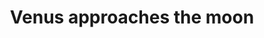 ---
title: "Venus approaches the moon"
type: Lunar
tags: ["Moon", "Venus"]
description: A dawn view of Venus with a crescent moon.
image: /assets/images/gallery/moon-venus/thumb.jpg
telescope: Sony ILCE-6300
length: 50mm
aperture: 31mm
folder: moon-venus
exposure: 0.2s
lights: 1
sessions: 1
firstCapture: 2022-01-24 
lastCapture: 
noannotations: true
---